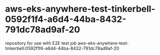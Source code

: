 # aws-eks-anywhere-test-tinkerbell-0592f1f4-a6d4-44ba-8432-791dc78ad9af-20
repository for use with E2E test job aws-eks-anywhere-test-tinkerbell:0592f1f4-a6d4-44ba-8432-791dc78ad9af-20
